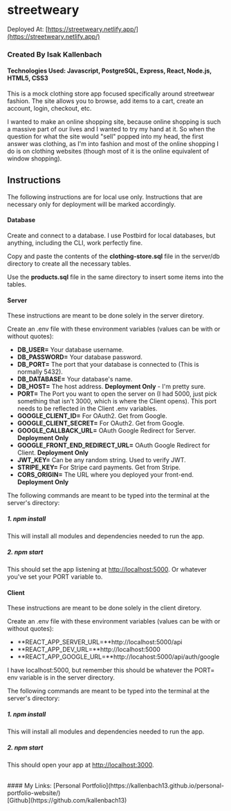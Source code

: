 # streetweary

Deployed At: [https://streetweary.netlify.app/](https://streetweary.netlify.app/)

### Created By Isak Kallenbach

#### Technologies Used: Javascript, PostgreSQL, Express, React, Node.js, HTML5, CSS3 

This is a mock clothing store app focused specifically around streetwear fashion. The site allows you to browse, add items to a cart, create an account, login, checkout, etc.

I wanted to make an online shopping site, because online shopping is such a massive part of our lives and I wanted to try my hand at it. So when the question for what the site would "sell" popped into my head, the first answer was clothing, as I'm into fashion and most of the online shopping I do is on clothing websites (though most of it is the online equivalent of window shopping).


## Instructions

The following instructions are for local use only. Instructions that are necessary only for deployment will be marked accordingly.

#### Database

Create and connect to a database. I use Postbird for local databases, but anything, including the CLI, work perfectly fine. 

Copy and paste the contents of the **clothing-store.sql** file in the server/db directory to create all the necessary tables.

Use the **products.sql** file in the same directory to insert some items into the tables.

#### Server

These instructions are meant to be done solely in the server diretory.

Create an .env file with these environment variables (values can be with or without quotes):

- **DB_USER=** Your database username.
- **DB_PASSWORD=** Your database password.
- **DB_PORT=** The port that your database is connected to (This is normally 5432).
- **DB_DATABASE=** Your database's name.
- **DB_HOST=** The host address. **Deployment Only** - I'm pretty sure.
- **PORT=** The Port you want to open the server on (I had 5000, just pick something that isn't 3000, which is where the Client opens). This port needs to be reflected in the Client .env variables.
- **GOOGLE_CLIENT_ID=** For OAuth2. Get from Google.
- **GOOGLE_CLIENT_SECRET=** For OAuth2. Get from Google.
- **GOOGLE_CALLBACK_URL=** OAuth Google Redirect for Server. **Deployment Only**
- **GOOGLE_FRONT_END_REDIRECT_URL=** OAuth Google Redirect for Client. **Deployment Only**
- **JWT_KEY=** Can be any random string. Used to verify JWT.
- **STRIPE_KEY=** For Stripe card payments. Get from Stripe.
- **CORS_ORIGIN=** The URL where you deployed your front-end. **Deployment Only**

The following commands are meant to be typed into the terminal at the server's directory:

##### 1. npm install

This will install all modules and dependencies needed to run the app.

##### 2. npm start

This should set the app listening at [http://localhost:5000](http://localhost:5000). Or whatever you've set your PORT variable to.

#### Client

These instructions are meant to be done solely in the client diretory.

Create an .env file with these environment variables (values can be with or without quotes):

- **REACT_APP_SERVER_URL=**http://localhost:5000/api
- **REACT_APP_DEV_URL=**http://localhost:5000
- **REACT_APP_GOOGLE_URL=**http://locahost:5000/api/auth/google

I have localhost:5000, but remember this should be whatever the PORT= env variable is in the server directory.

The following commands are meant to be typed into the terminal at the server's directory:

##### 1. npm install

This will install all modules and dependencies needed to run the app.

##### 2. npm start

This should open your app at [http://localhost:3000](http://localhost:3000).

<br>
#### My Links:
[Personal Portfolio](https://kallenbach13.github.io/personal-portfolio-website/)
<br>
[Github](https://github.com/kallenbach13)